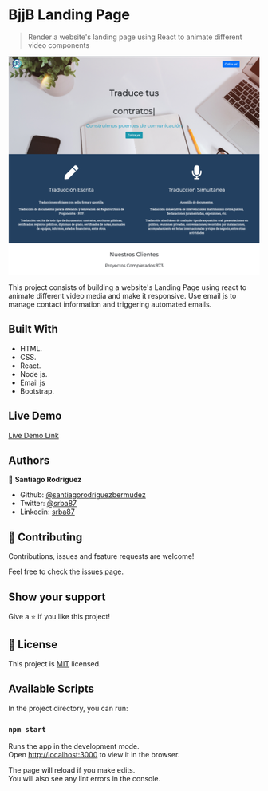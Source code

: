 # BjjB Landing Page

> Render a website's landing page using React to animate different video components

![screenshot](public/img/Screenshot.png)

This project consists of building a website's Landing Page using react to animate different video media and make it responsive. Use email js to manage contact information and triggering automated emails. 

## Built With

- HTML.
- CSS.
- React.
- Node js.
- Email js
- Bootstrap.

## Live Demo

[Live Demo Link](https://testbjjb2.herokuapp.com)

## Authors

👤 **Santiago Rodriguez**

- Github: [@santiagorodriguezbermudez](https://github.com/santiagorodriguezbermudez)
- Twitter: [@srba87](https://twitter.com/srba87)
- Linkedin: [srba87](https://www.linkedin.com/in/srba87/)

## 🤝 Contributing

Contributions, issues and feature requests are welcome!

Feel free to check the [issues page](issues/).

## Show your support

Give a ⭐️ if you like this project!

## 📝 License

This project is [MIT](lic.url) licensed.

## Available Scripts

In the project directory, you can run:

### `npm start`

Runs the app in the development mode.<br />
Open [http://localhost:3000](http://localhost:3000) to view it in the browser.

The page will reload if you make edits.<br />
You will also see any lint errors in the console.
